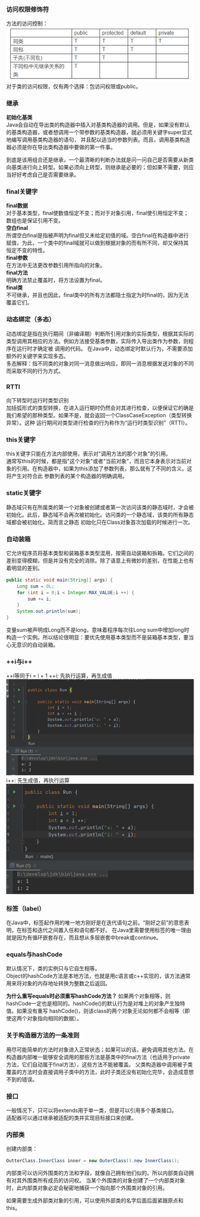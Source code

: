 ### 访问权限修饰符
方法的访问控制：  
![avatar](../../images/20210411-1.png)    
对于类的访问权限，仅有两个选择：包访问权限或public。

### 继承
**初始化基类**  
Java会自动在导出类的构造器中插入对基类构造器的调用。但是，如果没有默认的基类构造器，或者想调用一个带参数的基类构造器，就必须用关键字super显式地编写调用基类构造器的语句，
并且配以适当的参数列表。而且，调用基类构造器必须是你在导出类构造器中要做的第一件事。  

到底是该用组合还是继承，一个最清晰的判断办法就是问一问自己是否需要从新类向基类进行向上转型。如果必须向上转型，则继承是必要的；但如果不需要，则应当好好考虑自己是否需要继承。

### final关键字
**final数据**  
对于基本类型，final使数值恒定不变；而对于对象引用，final使引用恒定不变；数组也是保证引用不变。  
**空白final**  
所谓空白final是指被声明为final但又未给定初值的域。空白final在构造器中进行赋值，为此，一个类中的final域就可以做到根据对象的而有所不同，却又保持其恒定不变的特性。  
**final参数**  
在方法中无法更改参数引用所指向的对象。  
**final方法**  
明确方法禁止覆盖时，将方法设置为final。  
**final类**  
不可继承，并且也因此，final类中的所有方法都隐士指定为时final的，因为无法覆盖它们。

### 动态绑定（多态）
动态绑定是指在执行期间（非编译期）判断所引用对象的实际类型，根据其实际的类型调用其相应的方法。例如方法接受基类参数，实际传入导出类作为参数，则程序在运行时才确定被
调用的代码。
在Java中，动态绑定时默认行为，不需要添加额外的关键字来实现多态。  
多态解释：指不同类的对象对同一消息做出响应，即同一消息根据发送对象的不同而采取不同的行为方式。

### RTTI
向下转型时运行时类型识别  
加括弧形式的类型转换，在进入运行期时仍然会对其进行检查，以便保证它的确是我们希望的那种类型。如果不是，就会返回一个ClassCaseException（类型转换异常）。这种
运行期间对类型进行检查的行为称作为“运行时类型识别”（RTTI）。

### this关键字
this关键字只能在方法内部使用，表示对"调用方法的那个对象"的引用。  
通常写this的时候，都是指"这个对象"或者"当前对象"，而且它本身表示对当前对象的引用。在构造器中，如果为this添加了参数列表，那么就有了不同的含义。这将产生对符合此
参数列表的某个构造器的明确调用。

### static关键字
静态域只有在所属类的第一个对象被创建或者第一次访问该类的静态域时，才会被初始化。此后，静态域不会再次被初始化。访问类的一个静态域，该类的所有静态域都会被初始化。简而言之静态
初始化只在Class对象首次加载的时候进行一次。

### 自动装箱
它允许程序员将基本类型和装箱基本类型混用，按需自动装箱和拆箱。它们之间的差别变得模糊，但是并没有完全的消除。除了语意上有微妙的差别，在性能上也有着明显的差别。
```java
public static void main(String[] args) {
    Long sum = 0L;
    for (int i = 0;i < Integer.MAX_VALUE;i ++) {
        sum += i;
    }
    System.out.println(sum);   
}
```
变量sum被声明成Long而不是long，意味着程序每次往Long sum中增加long时构造一个实例。所以结论很明显：要优先使用基本类型而不是装箱基本类型，要当心无意识的自动装箱。

### ++i与i++
++i等同于i = i + 1
++i: 先执行运算，再生成值  
![avatar](../../images/20210331-1.png)  
i++: 先生成值，再执行运算  
![avatar](../../images/20210331-2.png)

### 标签（label）
在Java中，标签起作用的唯一地方刚好是在迭代语句之前。“刚好之前”的意思表明，在标签和迭代之间置入任和语句都不好。
在Java里需要使用标签的唯一理由就是因为有循环嵌套存在，而且想从多层嵌套中break或continue。

### equals与hashCode
默认情况下，类的实例只与它自生相等。  
Object的hashCode方法是本地方法，也就是用c语言或c++实现的，该方法通常用来将对象的内存地址转换为整数之后返回。

**为什么重写equals时必须重写hashCode方法？** 如果两个对象相等，则hashCode一定也是相同的。hashCode()的默认行为是对堆上的对象产生独特值。如果没有重写
hashCode()，则该class的两个对象无论如何都不会相等（即使这两个对象指向相同的数据）。

### 关于构造器方法的一条准则
用尽可能简单的方法时对象进入正常状态；如果可以的话，避免调用其他方法。在构造器内部唯一能够安全调用的那些方法是基类中的final方法（也适用于private方法，它们自动属于final方法），这些方法不能被覆盖。
父类构造器中调用被子类覆盖的方法时会直接调用子类中的方法，此时子类还没有初始化完毕，会造成意想不到的错误。

### 接口
一般情况下，只可以将extends用于单一类，但是可以引用多个基类接口。  
适配器可以通过继承被适配的类并实现目标接口来创建。  

### 内部类
创建内部类：
```java
OutterClass.InnerClass inner = new OuterClass().new InnerClass();
```
内部类可以访问外围类的方法和字段，就像自己拥有他们似的。所以内部类自动拥有对其外围类所有成员的访问权。 
当某个外围类的对象创建了一个内部类对象时，此内部类对象必定会秘密地捕获一个指向那个外围类对象的引用。  

如果需要生成外部类对象的引用，可以使用外部类的名字后面后面紧跟原点和this。